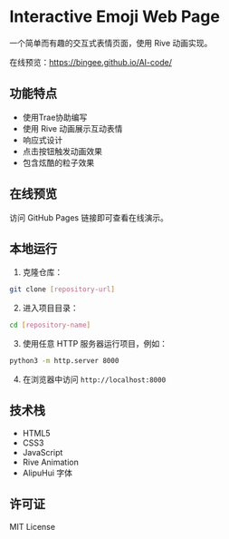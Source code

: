 # Interactive Emoji Web Page

一个简单而有趣的交互式表情页面，使用 Rive 动画实现。

在线预览：https://bingee.github.io/AI-code/

## 功能特点
- 使用Trae协助编写
- 使用 Rive 动画展示互动表情
- 响应式设计
- 点击按钮触发动画效果
- 包含炫酷的粒子效果

## 在线预览

访问 GitHub Pages 链接即可查看在线演示。

## 本地运行

1. 克隆仓库：
```bash
git clone [repository-url]
```

2. 进入项目目录：
```bash
cd [repository-name]
```

3. 使用任意 HTTP 服务器运行项目，例如：
```bash
python3 -m http.server 8000
```

4. 在浏览器中访问 `http://localhost:8000`

## 技术栈

- HTML5
- CSS3
- JavaScript
- Rive Animation
- AlipuHui 字体

## 许可证

MIT License